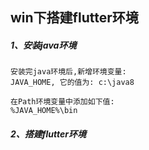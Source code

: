 win下搭建flutter环境
-----
##### 1、安装java环境
```
安装完java环境后,新增环境变量:
JAVA_HOME, 它的值为: c:\java8

在Path环境变量中添加如下值:
%JAVA_HOME%\bin
```

##### 2、搭建flutter环境
